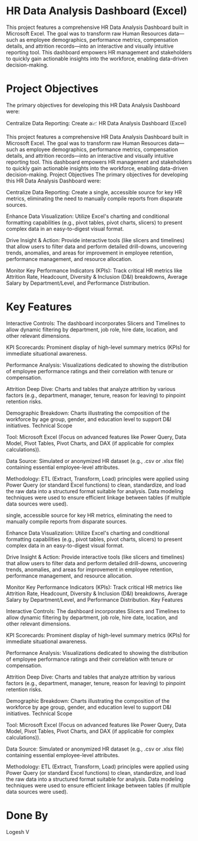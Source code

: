 # HR Data Analysis Dashboard (Excel)

This project features a comprehensive HR Data Analysis Dashboard built in Microsoft Excel. The goal was to transform raw Human Resources data—such as employee demographics, performance metrics, compensation details, and attrition records—into an interactive and visually intuitive reporting tool. This dashboard empowers HR management and stakeholders to quickly gain actionable insights into the workforce, enabling data-driven decision-making.

# Project Objectives
The primary objectives for developing this HR Data Analysis Dashboard were:
 
Centralize Data Reporting: Create a📈 HR Data Analysis Dashboard (Excel)

This project features a comprehensive HR Data Analysis Dashboard built in Microsoft Excel. The goal was to transform raw Human Resources data—such as employee demographics, performance metrics, compensation details, and attrition records—into an interactive and visually intuitive reporting tool. This dashboard empowers HR management and stakeholders to quickly gain actionable insights into the workforce, enabling data-driven decision-making.
Project Objectives
The primary objectives for developing this HR Data Analysis Dashboard were:

Centralize Data Reporting: Create a single, accessible source for key HR metrics, eliminating the need to manually compile reports from disparate sources.
 
Enhance Data Visualization: Utilize Excel's charting and conditional formatting capabilities (e.g., pivot tables, pivot charts, slicers) to present complex data in an easy-to-digest visual format.

Drive Insight & Action: Provide interactive tools (like slicers and timelines) that allow users to filter data and perform detailed drill-downs, uncovering trends, anomalies, and areas for improvement in employee retention, performance management, and resource allocation.

Monitor Key Performance Indicators (KPIs): Track critical HR metrics like Attrition Rate, Headcount, Diversity & Inclusion (D&I) breakdowns, Average Salary by Department/Level, and Performance Distribution.

# Key Features

Interactive Controls: The dashboard incorporates Slicers and Timelines to allow dynamic filtering by department, job role, hire date, location, and other relevant dimensions.

KPI Scorecards: Prominent display of high-level summary metrics (KPIs) for immediate situational awareness.

Performance Analysis: Visualizations dedicated to showing the distribution of employee performance ratings and their correlation with tenure or compensation.

Attrition Deep Dive: Charts and tables that analyze attrition by various factors (e.g., department, manager, tenure, reason for leaving) to pinpoint retention risks.

Demographic Breakdown: Charts illustrating the composition of the workforce by age group, gender, and education level to support D&I initiatives.
Technical Scope

Tool: Microsoft Excel (Focus on advanced features like Power Query, Data Model, Pivot Tables, Pivot Charts, and DAX (if applicable for complex calculations)).

Data Source: Simulated or anonymized HR dataset (e.g., .csv or .xlsx file) containing essential employee-level attributes.

Methodology: ETL (Extract, Transform, Load) principles were applied using Power Query (or standard Excel functions) to clean, standardize, and load the raw data into a structured format suitable for analysis. Data modeling techniques were used to ensure efficient linkage between tables (if multiple data sources were used).

 single, accessible source for key HR metrics, eliminating the need to manually compile reports from disparate sources.
 
Enhance Data Visualization: Utilize Excel's charting and conditional formatting capabilities (e.g., pivot tables, pivot charts, slicers) to present complex data in an easy-to-digest visual format.

Drive Insight & Action: Provide interactive tools (like slicers and timelines) that allow users to filter data and perform detailed drill-downs, uncovering trends, anomalies, and areas for improvement in employee retention, performance management, and resource allocation.

Monitor Key Performance Indicators (KPIs): Track critical HR metrics like Attrition Rate, Headcount, Diversity & Inclusion (D&I) breakdowns, Average Salary by Department/Level, and Performance Distribution.
Key Features

Interactive Controls: The dashboard incorporates Slicers and Timelines to allow dynamic filtering by department, job role, hire date, location, and other relevant dimensions.

KPI Scorecards: Prominent display of high-level summary metrics (KPIs) for immediate situational awareness.

Performance Analysis: Visualizations dedicated to showing the distribution of employee performance ratings and their correlation with tenure or compensation.

Attrition Deep Dive: Charts and tables that analyze attrition by various factors (e.g., department, manager, tenure, reason for leaving) to pinpoint retention risks.

Demographic Breakdown: Charts illustrating the composition of the workforce by age group, gender, and education level to support D&I initiatives.
Technical Scope

Tool: Microsoft Excel (Focus on advanced features like Power Query, Data Model, Pivot Tables, Pivot Charts, and DAX (if applicable for complex calculations)).

Data Source: Simulated or anonymized HR dataset (e.g., .csv or .xlsx file) containing essential employee-level attributes.

Methodology: ETL (Extract, Transform, Load) principles were applied using Power Query (or standard Excel functions) to clean, standardize, and load the raw data into a structured format suitable for analysis. Data modeling techniques were used to ensure efficient linkage between tables (if multiple data sources were used).

# Done By
Logesh V


